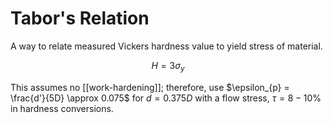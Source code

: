 # Tabor's Relation

A way to relate measured Vickers hardness value to yield stress of material.

$$\begin{equation}
H = 3\sigma_{y}
\end{equation}$$

This assumes no [[work-hardening]]; therefore, use $\epsilon_{p} = \frac{d'}{5D} \approx 0.075$ for $d = 0.375D$ with a flow stress, $\tau = 8-10 \%$ in hardness conversions.